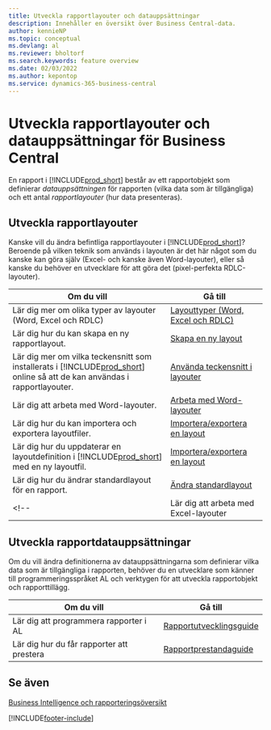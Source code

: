```yaml
---
title: Utveckla rapportlayouter och datauppsättningar
description: Innehåller en översikt över Business Central-data.
author: kennieNP
ms.topic: conceptual
ms.devlang: al
ms.reviewer: bholtorf
ms.search.keywords: feature overview
ms.date: 02/03/2022
ms.author: kepontop
ms.service: dynamics-365-business-central
---
```


# <a name="developing-business-central-report-layouts-and-datasets"></a>Utveckla rapportlayouter och datauppsättningar för Business Central

En rapport i [!INCLUDE[prod_short](includes/prod_short.md)] består av ett rapportobjekt som definierar _datauppsättningen_ för rapporten (vilka data som är tillgängliga) och ett antal _rapportlayouter_ (hur data presenteras).  

## <a name="developing-report-layouts"></a>Utveckla rapportlayouter

Kanske vill du ändra befintliga rapportlayouter i [!INCLUDE[prod_short](includes/prod_short.md)]? Beroende på vilken teknik som används i layouten är det här något som du kanske kan göra själv (Excel- och kanske även Word-layouter), eller så kanske du behöver en utvecklare för att göra det (pixel-perfekta RDLC-layouter).

| Om du vill | Gå till |
|--|--|
| Lär dig mer om olika typer av layouter (Word, Excel och RDLC) | [Layouttyper (Word, Excel och RDLC)](ui-manage-report-layouts.md) |
| Lär dig hur du kan skapa en ny rapportlayout. | [Skapa en ny layout](ui-how-create-custom-report-layout.md) |
| Lär dig mer om vilka teckensnitt som installerats i [!INCLUDE[prod_short](includes/prod_short.md)] online så att de kan användas i rapportlayouter. | [Använda teckensnitt i layouter](ui-fonts.md) |
| Lär dig att arbeta med Word-layouter. | [Arbeta med Word-layouter](ui-how-add-fields-word-report-layout.md) |
| Lär dig hur du kan importera och exportera layoutfiler. | [Importera/exportera en layout](ui-how-import-and-export-report-layout.md) |
| Lär dig hur du uppdaterar en layoutdefinition i [!INCLUDE[prod_short](includes/prod_short.md)] med en ny layoutfil. | [Importera/exportera en layout](ui-how-import-and-export-report-layout.md) |
| Lär dig hur du ändrar standardlayout för en rapport. | [Ändra standardlayout](ui-how-change-layout-currently-used-report.md) |
<!-- | Lär dig att arbeta med Excel-layouter | [Arbeta med Excel-layouter](ui-how-add-fields-word-report-layout.md) | -->

## <a name="developing-report-datasets"></a>Utveckla rapportdatauppsättningar

 Om du vill ändra definitionerna av datauppsättningarna som definierar vilka data som är tillgängliga i rapporten, behöver du en utvecklare som känner till programmeringsspråket AL och verktygen för att utveckla rapportobjekt och rapporttillägg.

| Om du vill | Gå till |
|--|--|
| Lär dig att programmera rapporter i AL | [Rapportutvecklingsguide](/dynamics365/business-central/dev-itpro/developer/devenv-reports) |
| Lär dig hur du får rapporter att prestera | [Rapportprestandaguide](/dynamics365/business-central/dev-itpro/performance/performance-developer#writing-efficient-reports) |

## <a name="see-also"></a>Se även

[Business Intelligence och rapporteringsöversikt](reports-use-reports.md)


[!INCLUDE[footer-include](includes/footer-banner.md)]
